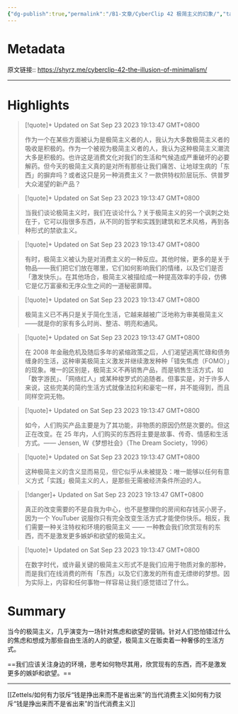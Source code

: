```yaml
---
{"dg-publish":true,"permalink":"/B1-文章/CyberClip 42 极简主义的幻象/","tags":["政治历史社会"]}
---
```



# Metadata

原文链接:: https://shyrz.me/cyberclip-42-the-illusion-of-minimalism/

---

# Highlights

> [!quote]+ Updated on Sat Sep 23 2023 19:13:47 GMT+0800
>
> 作为一个在某些方面被认为是极简主义者的人，我认为大多数极简主义者的吸收是积极的。作为一个被视为极简主义者的人，我认为这种极简主义潮流大多是积极的。也许这是消费文化对我们的生活和气候造成严重破坏的必要解药。但今天的极简主义真的是对所有那些让我们痛苦、让地球生病的「东西」的摒弃吗？或者这只是另一种消费主义？一款供特权阶层玩乐、供普罗大众渴望的新产品？

> [!quote]+ Updated on Sat Sep 23 2023 19:13:47 GMT+0800
>
> 当我们谈论极简主义时，我们在谈论什么？关于极简主义的另一个讽刺之处在于，它可以指很多东西，从不同的哲学和实践到建筑和艺术风格，再到各种形式的禁欲主义。

> [!quote]+ Updated on Sat Sep 23 2023 19:13:47 GMT+0800
>
> 有时，极简主义被认为是对消费主义的一种反应。其他时候，更多的是关于物品——我们把它们放在哪里，它们如何影响我们的情绪，以及它们是否「激发快乐」。在其他场合，极简主义被描绘成一种提高效率的手段，仿佛它是亿万富豪和无序众生之间的一道秘密屏障。

> [!quote]+ Updated on Sat Sep 23 2023 19:13:47 GMT+0800
>
> 极简主义已不再只是关于简化生活，它越来越被广泛地称为审美极简主义——就是你的家有多么时尚、整洁、明亮和通风。

> [!quote]+ Updated on Sat Sep 23 2023 19:13:47 GMT+0800
>
> 在 2008 年金融危机及随后多年的紧缩政策之后，人们渴望逃离忙碌和债务缠身的生活，这种审美极简主义激发并继续激发种种「错失焦虑（FOMO）」的现象。唯一的区别是，极简主义不再销售产品，而是销售生活方式，如「数字游民」、「网络红人」或某种梭罗式的追随者。但事实是，对于许多人来说，这些完美的简约生活方式就像法拉利和豪宅一样，并不能得到，而且同样空洞无物。

> [!quote]+ Updated on Sat Sep 23 2023 19:13:47 GMT+0800
>
> 如今，人们购买产品主要是为了其功能，非物质的原因仍然是次要的。但这正在改变。在 25 年内，人们购买的东西将主要是故事、传奇、情感和生活方式。—— Jensen, W《梦想社会》（The Dream Society，1996）

> [!quote]+ Updated on Sat Sep 23 2023 19:13:47 GMT+0800
>
> 这种极简主义的含义显而易见，但它似乎从未被提及：唯一能够以任何有意义方式「实践」极简主义的人，是那些无需被经济条件所迫的人。

> [!danger]+ Updated on Sat Sep 23 2023 19:13:47 GMT+0800
>
> 真正的改变需要的不是自我为中心，也不是整理你的房间和存钱买小房子，因为一个 YouTuber 说服你只有完全改变生活方式才能使你快乐。相反，我们需要一种关注特权和环境的极简主义 —— 一种教会我们欣赏现有的东西，而不是激发更多嫉妒和欲望的极简主义。

> [!quote]+ Updated on Sat Sep 23 2023 19:13:47 GMT+0800
>
> 在数字时代，或许最关键的极简主义形式不是我们应用于物质对象的那种，而是我们在线消费的所有「东西」以及它们激发的所有虚无缥缈的梦想。因为实际上，内容和任何事物一样容易让我们感觉错过了什么。

# Summary

当今的极简主义，几乎演变为一场针对焦虑和欲望的营销。针对人们恐怕错过什么的焦虑和想成为那些自由生活的人的欲望，极简主义在贩卖着一种奢侈的生活方式。

==我们应该关注身边的环境，思考如何物尽其用，欣赏现有的东西，而不是激发更多的嫉妒和欲望。==

---

[[Zettels/如何有力驳斥“钱是挣出来而不是省出来”的当代消费主义\|如何有力驳斥“钱是挣出来而不是省出来”的当代消费主义]]
